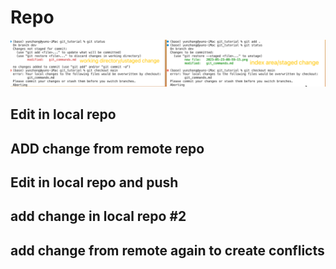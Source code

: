
# Repo

![](2023-05-23-09-05-02.png)
## Edit in local repo

## ADD change from remote repo
## Edit in local repo and push
## add change in local repo #2
## add change from remote again to create conflicts
